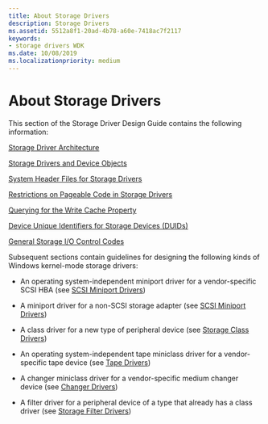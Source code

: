 ```yaml
---
title: About Storage Drivers
description: Storage Drivers
ms.assetid: 5512a8f1-20ad-4b78-a60e-7418ac7f2117
keywords:
- storage drivers WDK
ms.date: 10/08/2019
ms.localizationpriority: medium
---
```


# About Storage Drivers

This section of the Storage Driver Design Guide contains the following information:

[Storage Driver Architecture](storage-driver-architecture.md)

[Storage Drivers and Device Objects](storage-drivers-and-device-objects.md)

[System Header Files for Storage Drivers](system-header-files-for-storage-drivers.md)

[Restrictions on Pageable Code in Storage Drivers](restrictions-on-pageable-code-in-storage-drivers.md)

[Querying for the Write Cache Property](querying-for-the-write-cache-property.md)

[Device Unique Identifiers for Storage Devices (DUIDs)](device-unique-identifiers--duids--for-storage-devices.md)

[General Storage I/O Control Codes](general-storage-io-control-codes.md)

Subsequent sections contain guidelines for designing the following kinds of Windows kernel-mode storage drivers:

- An operating system-independent miniport driver for a vendor-specific SCSI HBA (see [SCSI Miniport Drivers](scsi-miniport-drivers.md))

- A miniport driver for a non-SCSI storage adapter (see [SCSI Miniport Drivers](scsi-miniport-drivers.md))

- A class driver for a new type of peripheral device (see [Storage Class Drivers](introduction-to-storage-class-drivers.md))

- An operating system-independent tape miniclass driver for a vendor-specific tape device (see [Tape Drivers](tape-drivers-overview.md))

- A changer miniclass driver for a vendor-specific medium changer device (see [Changer Drivers](changer-drivers.md))

- A filter driver for a peripheral device of a type that already has a class driver (see [Storage Filter Drivers](storage-filter-drivers.md))
